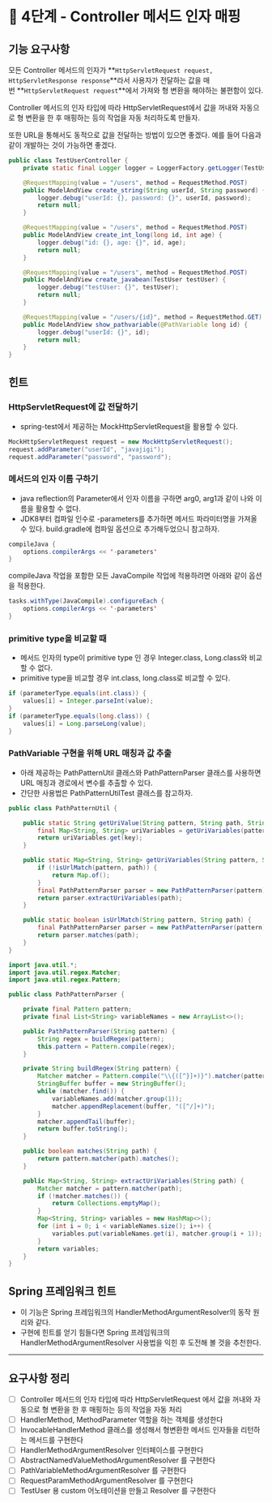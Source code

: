 # **🚀 4단계 - Controller 메서드 인자 매핑**

## 기능 요구사항

모든 Controller 메서드의 인자가 **`HttpServletRequest request, HttpServletResponse response`**라서 사용자가 전달하는 값을 매번 **`HttpServletRequest request`**에서 가져와 형 변환을 해야하는 불편함이 있다.

Controller 메서드의 인자 타입에 따라 HttpServletRequest에서 값을 꺼내와 자동으로 형 변환을 한 후 매핑하는 등의 작업을 자동 처리하도록 만들자.

또한 URL을 통해서도 동적으로 값을 전달하는 방법이 있으면 좋겠다. 예를 들어 다음과 같이 개발하는 것이 가능하면 좋겠다.

```java
public class TestUserController {
    private static final Logger logger = LoggerFactory.getLogger(TestUsersController.class);

    @RequestMapping(value = "/users", method = RequestMethod.POST)
    public ModelAndView create_string(String userId, String password) {
        logger.debug("userId: {}, password: {}", userId, password);
        return null;
    }

    @RequestMapping(value = "/users", method = RequestMethod.POST)
    public ModelAndView create_int_long(long id, int age) {
        logger.debug("id: {}, age: {}", id, age);
        return null;
    }

    @RequestMapping(value = "/users", method = RequestMethod.POST)
    public ModelAndView create_javabean(TestUser testUser) {
        logger.debug("testUser: {}", testUser);
        return null;
    }

    @RequestMapping(value = "/users/{id}", method = RequestMethod.GET)
    public ModelAndView show_pathvariable(@PathVariable long id) {
        logger.debug("userId: {}", id);
        return null;
    }
}

```

## 힌트

### **HttpServletRequest에 값 전달하기**

- spring-test에서 제공하는 MockHttpServletRequest을 활용할 수 있다.

```java
MockHttpServletRequest request = new MockHttpServletRequest();
request.addParameter("userId", "javajigi");
request.addParameter("password", "password");
```

### **메서드의 인자 이름 구하기**

- java reflection의 Parameter에서 인자 이름을 구하면 arg0, arg1과 같이 나와 이름을 활용할 수 없다.
- JDK8부터 컴파일 인수로 -parameters를 추가하면 메서드 파라미터명을 가져올 수 있다. build.gradle에 컴파일 옵션으로 추가해두었으니 참고하자.

```java
compileJava {
    options.compilerArgs << '-parameters'
}

```

compileJava 작업을 포함한 모든 JavaCompile 작업에 적용하려면 아래와 같이 옵션을 적용한다.

```java
tasks.withType(JavaCompile).configureEach {
    options.compilerArgs << '-parameters'
}

```

### **primitive type을 비교할 때**

- 메서드 인자의 type이 primitive type 인 경우 Integer.class, Long.class와 비교할 수 없다.
- primitive type을 비교할 경우 int.class, long.class로 비교할 수 있다.

```java
if (parameterType.equals(int.class)) {
    values[i] = Integer.parseInt(value);
}
if (parameterType.equals(long.class)) {
    values[i] = Long.parseLong(value);
}

```

### **PathVariable 구현을 위해 URL 매칭과 값 추출**

- 아래 제공하는 PathPatternUtil 클래스와 PathPatternParser 클래스를 사용하면 URL 매칭과 경로에서 변수를 추출할 수 있다.
- 간단한 사용법은 PathPatternUtilTest 클래스를 참고하자.

```java
public class PathPatternUtil {

    public static String getUriValue(String pattern, String path, String key) {
        final Map<String, String> uriVariables = getUriVariables(pattern, path);
        return uriVariables.get(key);
    }

    public static Map<String, String> getUriVariables(String pattern, String path) {
        if (!isUrlMatch(pattern, path)) {
            return Map.of();
        }
        final PathPatternParser parser = new PathPatternParser(pattern);
        return parser.extractUriVariables(path);
    }

    public static boolean isUrlMatch(String pattern, String path) {
        final PathPatternParser parser = new PathPatternParser(pattern);
        return parser.matches(path);
    }
}

```

```java
import java.util.*;
import java.util.regex.Matcher;
import java.util.regex.Pattern;

public class PathPatternParser {

    private final Pattern pattern;
    private final List<String> variableNames = new ArrayList<>();

    public PathPatternParser(String pattern) {
        String regex = buildRegex(pattern);
        this.pattern = Pattern.compile(regex);
    }

    private String buildRegex(String pattern) {
        Matcher matcher = Pattern.compile("\\{([^}]+)}").matcher(pattern);
        StringBuffer buffer = new StringBuffer();
        while (matcher.find()) {
            variableNames.add(matcher.group(1));
            matcher.appendReplacement(buffer, "([^/]+)");
        }
        matcher.appendTail(buffer);
        return buffer.toString();
    }

    public boolean matches(String path) {
        return pattern.matcher(path).matches();
    }

    public Map<String, String> extractUriVariables(String path) {
        Matcher matcher = pattern.matcher(path);
        if (!matcher.matches()) {
            return Collections.emptyMap();
        }
        Map<String, String> variables = new HashMap<>();
        for (int i = 0; i < variableNames.size(); i++) {
            variables.put(variableNames.get(i), matcher.group(i + 1));
        }
        return variables;
    }
}

```

## **Spring 프레임워크 힌트**

- 이 기능은 Spring 프레임워크의 HandlerMethodArgumentResolver의 동작 원리와 같다.
- 구현에 힌트를 얻기 힘들다면 Spring 프레임워크의 HandlerMethodArgumentResolver 사용법을 익힌 후 도전해 볼 것을 추천한다.

---
## 요구사항 정리
- [ ]  Controller 메서드의 인자 타입에 따라 HttpServletRequest 에서 값을 꺼내와 자동으로 형 변환을 한 후 매핑하는 등의 작업을 자동 처리
  - [ ] HandlerMethod, MethodParameter 역할을 하는 객체를 생성한다
  - [ ] InvocableHandlerMethod 클래스를 생성해서 형변환한 메서드 인자들을 리턴하는 메서드를 구현한다
  - [ ] HandlerMethodArgumentResolver 인터페이스를 구현한다  
  - [ ] AbstractNamedValueMethodArgumentResolver 를 구현한다 
  - [ ] PathVariableMethodArgumentResolver 를 구현한다
  - [ ] RequestParamMethodArgumentResolver 를 구현한다
  - [ ] TestUser 용 custom 어노테이션을 만들고 Resolver 를 구현한다